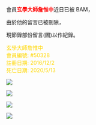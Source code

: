 會員<a style="color:red"><b>玄學大師詹惟中</b></a>近日已被 BAM，

由於他的留言已被刪除，

現節錄部份留言(圖)以作紀錄。



<a style="color:gold">玄學大師詹惟中<br>會員編號: #50328<br>註冊日期: 2016/12/2<br>死亡日期: 2020/5/13</a>

![](https://na.cx/i/JtcaNTu.png)

![](https://na.cx/i/cpMCsTu.png)

![](https://na.cx/i/8jjUbDc.png)

![](https://na.cx/i/2EPw09D.png)
